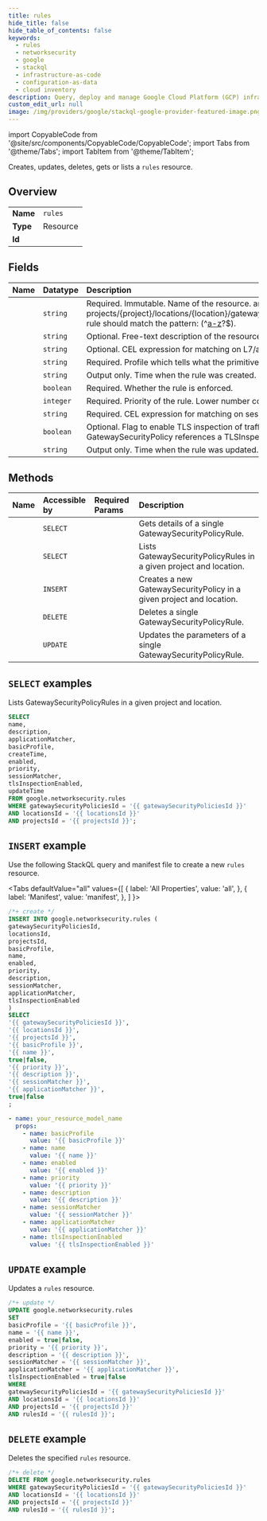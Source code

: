```yaml
---
title: rules
hide_title: false
hide_table_of_contents: false
keywords:
  - rules
  - networksecurity
  - google
  - stackql
  - infrastructure-as-code
  - configuration-as-data
  - cloud inventory
description: Query, deploy and manage Google Cloud Platform (GCP) infrastructure and resources using SQL
custom_edit_url: null
image: /img/providers/google/stackql-google-provider-featured-image.png
---
```


import CopyableCode from '@site/src/components/CopyableCode/CopyableCode';
import Tabs from '@theme/Tabs';
import TabItem from '@theme/TabItem';

Creates, updates, deletes, gets or lists a <code>rules</code> resource.

## Overview
<table><tbody>
<tr><td><b>Name</b></td><td><code>rules</code></td></tr>
<tr><td><b>Type</b></td><td>Resource</td></tr>
<tr><td><b>Id</b></td><td><CopyableCode code="google.networksecurity.rules" /></td></tr>
</tbody></table>

## Fields
| Name | Datatype | Description |
|:-----|:---------|:------------|
| <CopyableCode code="name" /> | `string` | Required. Immutable. Name of the resource. ame is the full resource name so projects/{project}/locations/{location}/gatewaySecurityPolicies/{gateway_security_policy}/rules/{rule} rule should match the pattern: (^[a-z]([a-z0-9-]{0,61}[a-z0-9])?$). |
| <CopyableCode code="description" /> | `string` | Optional. Free-text description of the resource. |
| <CopyableCode code="applicationMatcher" /> | `string` | Optional. CEL expression for matching on L7/application level criteria. |
| <CopyableCode code="basicProfile" /> | `string` | Required. Profile which tells what the primitive action should be. |
| <CopyableCode code="createTime" /> | `string` | Output only. Time when the rule was created. |
| <CopyableCode code="enabled" /> | `boolean` | Required. Whether the rule is enforced. |
| <CopyableCode code="priority" /> | `integer` | Required. Priority of the rule. Lower number corresponds to higher precedence. |
| <CopyableCode code="sessionMatcher" /> | `string` | Required. CEL expression for matching on session criteria. |
| <CopyableCode code="tlsInspectionEnabled" /> | `boolean` | Optional. Flag to enable TLS inspection of traffic matching on , can only be true if the parent GatewaySecurityPolicy references a TLSInspectionConfig. |
| <CopyableCode code="updateTime" /> | `string` | Output only. Time when the rule was updated. |

## Methods
| Name | Accessible by | Required Params | Description |
|:-----|:--------------|:----------------|:------------|
| <CopyableCode code="projects_locations_gateway_security_policies_rules_get" /> | `SELECT` | <CopyableCode code="gatewaySecurityPoliciesId, locationsId, projectsId, rulesId" /> | Gets details of a single GatewaySecurityPolicyRule. |
| <CopyableCode code="projects_locations_gateway_security_policies_rules_list" /> | `SELECT` | <CopyableCode code="gatewaySecurityPoliciesId, locationsId, projectsId" /> | Lists GatewaySecurityPolicyRules in a given project and location. |
| <CopyableCode code="projects_locations_gateway_security_policies_rules_create" /> | `INSERT` | <CopyableCode code="gatewaySecurityPoliciesId, locationsId, projectsId" /> | Creates a new GatewaySecurityPolicy in a given project and location. |
| <CopyableCode code="projects_locations_gateway_security_policies_rules_delete" /> | `DELETE` | <CopyableCode code="gatewaySecurityPoliciesId, locationsId, projectsId, rulesId" /> | Deletes a single GatewaySecurityPolicyRule. |
| <CopyableCode code="projects_locations_gateway_security_policies_rules_patch" /> | `UPDATE` | <CopyableCode code="gatewaySecurityPoliciesId, locationsId, projectsId, rulesId" /> | Updates the parameters of a single GatewaySecurityPolicyRule. |

## `SELECT` examples

Lists GatewaySecurityPolicyRules in a given project and location.

```sql
SELECT
name,
description,
applicationMatcher,
basicProfile,
createTime,
enabled,
priority,
sessionMatcher,
tlsInspectionEnabled,
updateTime
FROM google.networksecurity.rules
WHERE gatewaySecurityPoliciesId = '{{ gatewaySecurityPoliciesId }}'
AND locationsId = '{{ locationsId }}'
AND projectsId = '{{ projectsId }}'; 
```

## `INSERT` example

Use the following StackQL query and manifest file to create a new <code>rules</code> resource.

<Tabs
    defaultValue="all"
    values={[
        { label: 'All Properties', value: 'all', },
        { label: 'Manifest', value: 'manifest', },
    ]
}>
<TabItem value="all">

```sql
/*+ create */
INSERT INTO google.networksecurity.rules (
gatewaySecurityPoliciesId,
locationsId,
projectsId,
basicProfile,
name,
enabled,
priority,
description,
sessionMatcher,
applicationMatcher,
tlsInspectionEnabled
)
SELECT 
'{{ gatewaySecurityPoliciesId }}',
'{{ locationsId }}',
'{{ projectsId }}',
'{{ basicProfile }}',
'{{ name }}',
true|false,
'{{ priority }}',
'{{ description }}',
'{{ sessionMatcher }}',
'{{ applicationMatcher }}',
true|false
;
```
</TabItem>
<TabItem value="manifest">

```yaml
- name: your_resource_model_name
  props:
    - name: basicProfile
      value: '{{ basicProfile }}'
    - name: name
      value: '{{ name }}'
    - name: enabled
      value: '{{ enabled }}'
    - name: priority
      value: '{{ priority }}'
    - name: description
      value: '{{ description }}'
    - name: sessionMatcher
      value: '{{ sessionMatcher }}'
    - name: applicationMatcher
      value: '{{ applicationMatcher }}'
    - name: tlsInspectionEnabled
      value: '{{ tlsInspectionEnabled }}'

```
</TabItem>
</Tabs>

## `UPDATE` example

Updates a <code>rules</code> resource.

```sql
/*+ update */
UPDATE google.networksecurity.rules
SET 
basicProfile = '{{ basicProfile }}',
name = '{{ name }}',
enabled = true|false,
priority = '{{ priority }}',
description = '{{ description }}',
sessionMatcher = '{{ sessionMatcher }}',
applicationMatcher = '{{ applicationMatcher }}',
tlsInspectionEnabled = true|false
WHERE 
gatewaySecurityPoliciesId = '{{ gatewaySecurityPoliciesId }}'
AND locationsId = '{{ locationsId }}'
AND projectsId = '{{ projectsId }}'
AND rulesId = '{{ rulesId }}';
```

## `DELETE` example

Deletes the specified <code>rules</code> resource.

```sql
/*+ delete */
DELETE FROM google.networksecurity.rules
WHERE gatewaySecurityPoliciesId = '{{ gatewaySecurityPoliciesId }}'
AND locationsId = '{{ locationsId }}'
AND projectsId = '{{ projectsId }}'
AND rulesId = '{{ rulesId }}';
```
